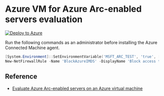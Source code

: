 # Azure VM for Azure Arc-enabled servers evaluation

[![Deploy to Azure](https://aka.ms/deploytoazurebutton)](https://portal.azure.com/#view/Microsoft_Azure_CreateUIDef/CustomDeploymentBlade/uri/https%3A%2F%2Fraw.githubusercontent.com%2Ftksh164%2Fazure-demo-scripts-templates%2Fmaster%2Farm-templates%2Farc-server-eval-vm%2Ftemplate.json/uiFormDefinitionUri/https%3A%2F%2Fraw.githubusercontent.com%2Ftksh164%2Fazure-demo-scripts-templates%2Fmaster%2Farm-templates%2Farc-server-eval-vm%2Fuiform.json)

Run the following commands as an administrator before installing the Azure Connected Machine agent.

```powershell
[System.Environment]::SetEnvironmentVariable('MSFT_ARC_TEST', 'true', [System.EnvironmentVariableTarget]::Machine)
New-NetFirewallRule -Name 'BlockAzureIMDS' -DisplayName 'Block access to Azure IMDS' -Profile Any -Direction Outbound -RemoteAddress '169.254.169.254' -Action Block -Enabled True
```

## Reference

- [Evaluate Azure Arc-enabled servers on an Azure virtual machine](https://learn.microsoft.com/en-us/azure/azure-arc/servers/plan-evaluate-on-azure-virtual-machine)
